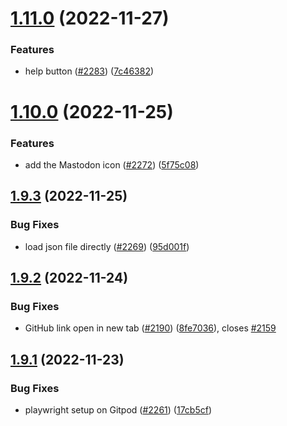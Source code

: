 # [1.11.0](https://github.com/EddieHubCommunity/LinkFree/compare/v1.10.0...v1.11.0) (2022-11-27)


### Features

* help button ([#2283](https://github.com/EddieHubCommunity/LinkFree/issues/2283)) ([7c46382](https://github.com/EddieHubCommunity/LinkFree/commit/7c4638276bc8e5e9bc776e97887dc2df6aae2fbb))



# [1.10.0](https://github.com/EddieHubCommunity/LinkFree/compare/v1.9.3...v1.10.0) (2022-11-25)


### Features

* add the Mastodon icon ([#2272](https://github.com/EddieHubCommunity/LinkFree/issues/2272)) ([5f75c08](https://github.com/EddieHubCommunity/LinkFree/commit/5f75c08db8dd37d362438275d01e9831ccbe5090))



## [1.9.3](https://github.com/EddieHubCommunity/LinkFree/compare/v1.9.2...v1.9.3) (2022-11-25)


### Bug Fixes

* load json file directly ([#2269](https://github.com/EddieHubCommunity/LinkFree/issues/2269)) ([95d001f](https://github.com/EddieHubCommunity/LinkFree/commit/95d001fb1c89300f7885ab07025f037c4afee361))



## [1.9.2](https://github.com/EddieHubCommunity/LinkFree/compare/v1.9.1...v1.9.2) (2022-11-24)


### Bug Fixes

* GitHub link open in new tab ([#2190](https://github.com/EddieHubCommunity/LinkFree/issues/2190)) ([8fe7036](https://github.com/EddieHubCommunity/LinkFree/commit/8fe7036b4ddc193bddef7d0ff9b534dcaa7621a4)), closes [#2159](https://github.com/EddieHubCommunity/LinkFree/issues/2159)



## [1.9.1](https://github.com/EddieHubCommunity/LinkFree/compare/v1.9.0...v1.9.1) (2022-11-23)


### Bug Fixes

* playwright setup on Gitpod ([#2261](https://github.com/EddieHubCommunity/LinkFree/issues/2261)) ([17cb5cf](https://github.com/EddieHubCommunity/LinkFree/commit/17cb5cf0b60a019d32e902dc2fd2635ecb5da519))



